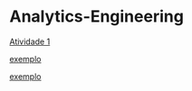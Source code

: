 # Analytics-Engineering

[Atividade 1](https://github.com/rafaelrassis/Analytics-Engineering/blob/main/atividades1/Atividade%2001.ipynb)

[exemplo](https://exemplo.com/)

[exemplo](https://exemplo.com/)
